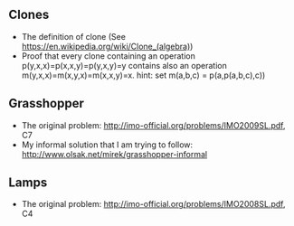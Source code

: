 Clones
----
* The definition of clone (See https://en.wikipedia.org/wiki/Clone_(algebra))
* Proof that every clone containing an operation p(y,x,x)=p(x,x,y)=p(y,x,y)=y contains also an operation m(y,x,x)=m(x,y,x)=m(x,x,y)=x. hint: set m(a,b,c) = p(a,p(a,b,c),c))

Grasshopper
----
* The original problem: http://imo-official.org/problems/IMO2009SL.pdf, C7
* My informal solution that I am trying to follow: http://www.olsak.net/mirek/grasshopper-informal

Lamps
----
* The original problem: http://imo-official.org/problems/IMO2008SL.pdf, C4

